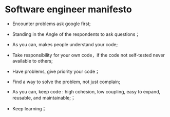 # Software engineer manifesto

- Encounter problems ask google first;

- Standing in the Angle of the respondents to ask questions；

- As you can, makes people understand your code;

- Take responsibility for your own code，if the code not self-tested  never available to others;

- Have problems, give priority  your code；

- Find a way to solve the problem, not just complain;

- As you can, keep code : high cohesion, low coupling, easy to expand, reusable, and maintainable;；

- Keep learning；

